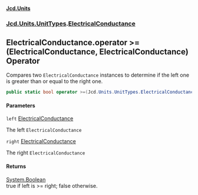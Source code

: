 #### [Jcd.Units](index.md 'index')
### [Jcd.Units.UnitTypes](Jcd.Units.UnitTypes.md 'Jcd.Units.UnitTypes').[ElectricalConductance](Jcd.Units.UnitTypes.ElectricalConductance.md 'Jcd.Units.UnitTypes.ElectricalConductance')

## ElectricalConductance.operator >=(ElectricalConductance, ElectricalConductance) Operator

Compares two `ElectricalConductance` instances to determine if the left one is greater than or equal to the right one.

```csharp
public static bool operator >=(Jcd.Units.UnitTypes.ElectricalConductance left, Jcd.Units.UnitTypes.ElectricalConductance right);
```
#### Parameters

<a name='Jcd.Units.UnitTypes.ElectricalConductance.op_GreaterThanOrEqual(Jcd.Units.UnitTypes.ElectricalConductance,Jcd.Units.UnitTypes.ElectricalConductance).left'></a>

`left` [ElectricalConductance](Jcd.Units.UnitTypes.ElectricalConductance.md 'Jcd.Units.UnitTypes.ElectricalConductance')

The left `ElectricalConductance`

<a name='Jcd.Units.UnitTypes.ElectricalConductance.op_GreaterThanOrEqual(Jcd.Units.UnitTypes.ElectricalConductance,Jcd.Units.UnitTypes.ElectricalConductance).right'></a>

`right` [ElectricalConductance](Jcd.Units.UnitTypes.ElectricalConductance.md 'Jcd.Units.UnitTypes.ElectricalConductance')

The right `ElectricalConductance`

#### Returns
[System.Boolean](https://docs.microsoft.com/en-us/dotnet/api/System.Boolean 'System.Boolean')  
true if left is >= right; false otherwise.